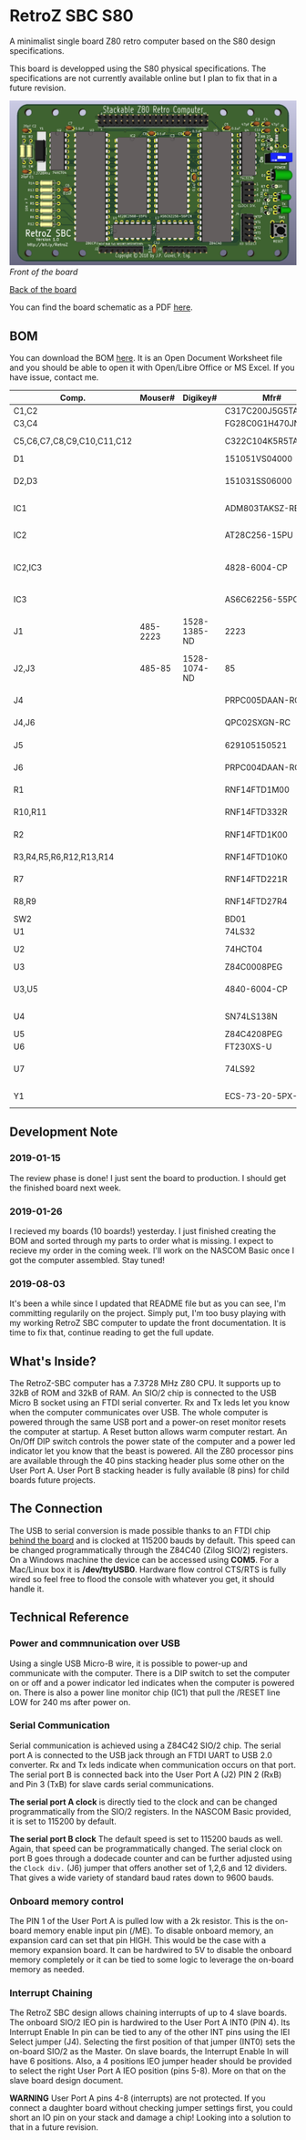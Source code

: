 # RetroZ SBC S80
A minimalist single board Z80 retro computer based on the S80 design 
specifications.

This board is developped using the S80 physical specifications. The 
specifications are not currently available online but I plan to fix that in a 
future revision.

![RetroZ SBC for S80 Architecture](https://raw.githubusercontent.com/formix/RetroZ/master/Documents/RetroZ-SBC-Front.png)
*Front of the board*

[Back of the board](https://raw.githubusercontent.com/formix/RetroZ/master/Documents/RetroZ-SBC-Back.png)

You can find the board schematic as a PDF [here](https://github.com/formix/RetroZ/blob/master/Documents/RetroZ-SBC.pdf).

## BOM

You can download the BOM [here](https://github.com/formix/RetroZ/blob/master/Projects/RetroZ-SBC/RetroZ-SBC-BOM.ods?raw=true). It is an Open Document Worksheet file and you should be able to open it with Open/Libre Office or MS Excel. If you have issue, contact me.

| Comp.                      | Mouser#  | Digikey#      | Mfr#               | Qty | Description                        | 
|----------------------------|----------|---------------|--------------------|-----|------------------------------------| 
| C1,C2                      |          |               | C317C200J5G5TA     | 2   | 20pf Capacitor                     | 
| C3,C4                      |          |               | FG28C0G1H470JNT06  | 2   | 47pF Capacitor                     | 
| C5,C6,C7,C8,C9,C10,C11,C12 |          |               | C322C104K5R5TA7301 | 8   | 0,1uF Capacitors                   | 
| D1                         |          |               | 151051VS04000      | 1   | Green Led 5mm                      | 
| D2,D3                      |          |               | 151031SS06000      | 2   | Red Led 3mm Round, FwdV 2.2        | 
| IC1                        |          |               | ADM803TAKSZ-REEL7  | 1   | Power-on Reset chip                | 
| IC2                        |          |               | AT28C256-15PU      | 1   | EEPROM 256kbit 28-Pin PDIP         | 
| IC2,IC3                    |          |               | 4828-6004-CP       | 2   | CONN IC DIP SOCKET 28POS TIN       | 
| IC3                        |          |               | AS6C62256-55PCN    | 1   | IC SRAM 256K PARALLEL 28DIP        | 
| J1                         | 485-2223 | 1528-1385-ND  | 2223               | 1   | Adafruit stacking header 2x20      | 
| J2,J3                      | 485-85   | 1528-1074-ND  | 85                 | 1   | STACKING HEADER ARDUINO SHIELD     | 
| J4                         |          |               | PRPC005DAAN-RC     | 1   | 5x2 Pin Connector                  | 
| J4,J6                      |          |               | QPC02SXGN-RC       | 2   | 1x2 Shunt connector                | 
| J5                         |          |               | 629105150521       | 1   | USB Microb B SMT Connector         | 
| J6                         |          |               | PRPC004DAAN-RC     | 1   | 4x2 Pin Connector                  | 
| R1                         |          |               | RNF14FTD1M00       | 1   | 1M Ohm Resistor                    | 
| R10,R11                    |          |               | RNF14FTD332R       | 2   | 332 Ohm resistor                   | 
| R2                         |          |               | RNF14FTD1K00       | 1   | 1k Ohm Resistor                    | 
| R3,R4,R5,R6,R12,R13,R14    |          |               | RNF14FTD10K0       | 7   | 10k Ohm Resistor                   | 
| R7                         |          |               | RNF14FTD221R       | 1   | 221 Ohm Resistor                   | 
| R8,R9                      |          |               | RNF14FTD27R4       | 2   | 27 Ohm Resistors                   | 
| SW2                        |          |               | BD01               | 1   | DIP Switch x1                      | 
| U1                         |          |               | 74LS32             | 1   | Quand OR                           | 
| U2                         |          |               | 74HCT04            | 1   | Hex Inverter Schmidt Trigger       | 
| U3                         |          |               | Z84C0008PEG        | 1   | Z80 CPU                            | 
| U3,U5                      |          |               | 4840-6004-CP       | 1   | 40 pin (2 x 20) DIP socket 15,24mm | 
| U4                         |          |               | SN74LS138N         | 1   | 3 to 8 Decoder/Demux               | 
| U5                         |          |               | Z84C4208PEG        | 1   | Z80 SIO/2                          | 
| U6                         |          |               | FT230XS-U          | 1   | UART to USB                        | 
| U7                         |          |               | 74LS92             | 1   | Dodecade counter (div. By 12)      | 
| Y1                         |          |               | ECS-73-20-5PX-TR   | 1   | 7,3728 MHz Crystal                 | 
 

## Development Note

### 2019-01-15
The review phase is done! I just sent the board to production. I should get the
finished board next week.

### 2019-01-26
I recieved my boards (10 boards!) yesterday. I just finished creating the BOM 
and sorted through my parts to order what is missing. I expect to recieve my 
order in the coming week. I'll work on the NASCOM Basic once I got the 
computer assembled. Stay tuned!

### 2019-08-03
It's been a while since I updated that README file but as you can see,
I'm committing regularily on the project. Simply put, I'm too busy playing 
with my working RetroZ SBC computer to update the front documentation. It is 
time to fix that, continue reading to get the full update.

## What's Inside?
The RetroZ-SBC computer has a 7.3728 MHz Z80 CPU. It supports up to 32kB of 
ROM and 32kB of RAM. An SIO/2 chip is connected to the USB Micro B socket 
using an FTDI serial converter. Rx and Tx leds let you know when the computer 
communicates over USB. The whole computer is powered through the same USB port
and a power-on reset monitor resets the computer at startup. A Reset button 
allows warm computer restart. An On/Off DIP switch controls the power state of
the computer and a power led indicator let you know that the beast is powered.
All the Z80 processor pins are available through the 40 pins stacking header 
plus some other on the User Port A. User Port B stacking header is fully 
available (8 pins) for child boards future projects.

## The Connection
The USB to serial conversion is made possible thanks to an FTDI chip 
[behind the board](https://raw.githubusercontent.com/formix/RetroZ/master/Documents/RetroZ-SBC-Back.png) 
and is clocked at 115200 bauds by default. This speed can be changed 
programmatically through the Z84C40 (Zilog SIO/2) registers. On a Windows
machine the device can be accessed using **COM5**. For a 
Mac/Linux box it is **/dev/ttyUSB0**. Hardware flow control CTS/RTS is fully 
wired so feel free to flood the console with whatever you get, it should 
handle it.

## Technical Reference
### Power and commnunication over USB
Using a single USB Micro-B wire, it is possible to power-up and communicate 
with the computer. There is a DIP switch to set the computer on or off and a 
power indicator led indicates when the computer is powered on. There is also
a power line monitor chip (IC1) that pull the /RESET line LOW for 240 ms 
after power on.

### Serial Communication
Serial communication is achieved using a Z84C42 SIO/2 chip. The serial port A 
is connected to the USB jack through an FTDI UART to USB 2.0 converter. Rx 
and Tx leds indicate when communication occurs on that port. The serial port 
B is connected back into the User Port A (J2) PIN 2 (RxB) and Pin 3 (TxB) for 
slave cards serial communications.

**The serial port A clock** is directly tied to the clock and can be changed 
programmatically from the SIO/2 registers. In the NASCOM Basic provided, it is 
set to 115200 by default.

**The serial port B clock** The default speed is set to 115200 bauds as well. 
Again, that speed can be programmatically changed. The serial clock on port B 
goes through a dodecade counter and can be further adjusted using the 
`Clock div.` (J6) jumper that offers another set of 1,2,6 and 12 dividers. 
That gives a wide variety of standard baud rates down to 9600 bauds.

### Onboard memory control
The PIN 1 of the User Port A is pulled low with a 2k resistor. This is the 
on-board memory enable input pin (/ME). To disable onboard memory, an 
expansion card can set that pin HIGH. This would be the case with a memory 
expansion board. It can be hardwired to 5V to disable the onboard memory 
completely or it can be tied to some logic to leverage the on-board memory as 
needed.

### Interrupt Chaining
The RetroZ SBC design allows chaining interrupts of up to 4 slave boards. The
onboard SIO/2 IEO pin is hardwired to the User Port A INT0 (PIN 4). Its 
Interrupt Enable In pin can be tied to any of the other INT pins using the 
IEI Select jumper (J4). Selecting the first position of that jumper (INT0) 
sets the on-board SIO/2 as the Master. On slave boards, the Interrupt Enable 
In will have 6 positions. Also, a 4 positions IEO jumper header should be 
provided to select the right User Port A IEO position (pins 5-8). More on 
that on the slave board design document.

**WARNING** User Port A pins 4-8 (interrupts) are not protected. If you 
connect a daughter board without checking jumper settings first, you could 
short an IO pin on your stack and damage a chip! Looking into a solution to 
that in a future revision.
 

